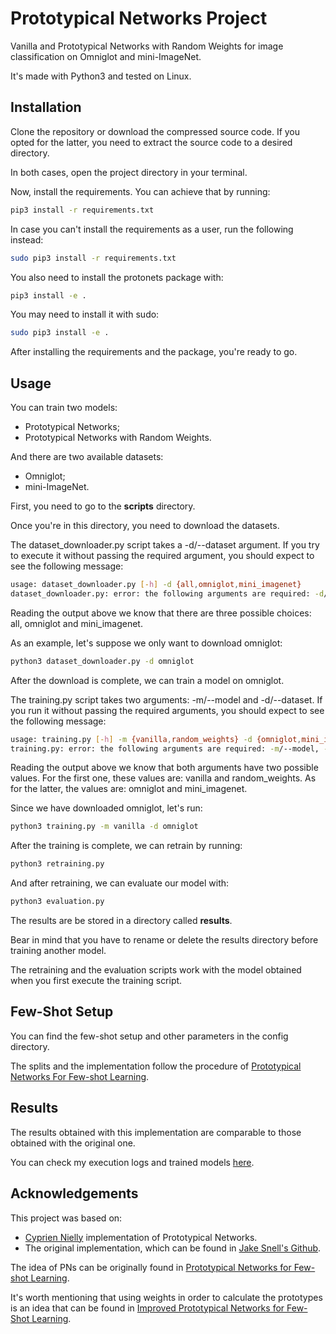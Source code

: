 # Prototypical Networks Project

Vanilla and Prototypical Networks with Random Weights for image classification on Omniglot and mini-ImageNet.

It's made with Python3 and tested on Linux.

## Installation

Clone the repository or download the compressed source code. If you opted for the latter, you need to extract the source code to a desired directory.

In both cases, open the project directory in your terminal.

Now, install the requirements. You can achieve that by running:
```bash
pip3 install -r requirements.txt
```

In case you can't install the requirements as a user, run the following instead:
```bash
sudo pip3 install -r requirements.txt
```

You also need to install the protonets package with:
```bash
pip3 install -e .
```

You may need to install it with sudo:
```bash
sudo pip3 install -e .
```

After installing the requirements and the package, you're ready to go.

## Usage

You can train two models:
- Prototypical Networks;
- Prototypical Networks with Random Weights.

And there are two available datasets:
- Omniglot;
- mini-ImageNet.

First, you need to go to the __scripts__ directory.

Once you're in this directory, you need to download the datasets.

The dataset_downloader.py script takes a -d/--dataset argument. If you try to execute it without passing the required argument, you should expect to see the following message:
```bash
usage: dataset_downloader.py [-h] -d {all,omniglot,mini_imagenet}
dataset_downloader.py: error: the following arguments are required: -d/--dataset
```

Reading the output above we know that there are three possible choices: all, omniglot and mini_imagenet.

As an example, let's suppose we only want to download omniglot:
```bash
python3 dataset_downloader.py -d omniglot
```

After the download is complete, we can train a model on omniglot.

The training.py script takes two arguments: -m/--model and -d/--dataset. If you run it without passing the required arguments, you should expect to see the following message:
```bash
usage: training.py [-h] -m {vanilla,random_weights} -d {omniglot,mini_imagenet}
training.py: error: the following arguments are required: -m/--model, -d/--dataset
```

Reading the output above we know that both arguments have two possible values. For the first one, these values are: vanilla and random_weights. As for the latter, the values are: omniglot and mini_imagenet.

Since we have downloaded omniglot, let's run:
```bash
python3 training.py -m vanilla -d omniglot
```

After the training is complete, we can retrain by running:
```bash
python3 retraining.py
```

And after retraining, we can evaluate our model with:
```bash
python3 evaluation.py
```

The results are be stored in a directory called __results__.

Bear in mind that you have to rename or delete the results directory before training another model.

The retraining and the evaluation scripts work with the model obtained when you first execute the training script.

## Few-Shot Setup

You can find the few-shot setup and other parameters in the config directory.

The splits and the implementation follow the procedure of [Prototypical Networks For Few-shot Learning](https://arxiv.org/abs/1703.05175).

## Results

The results obtained with this implementation are comparable to those obtained with the original one.

You can check my execution logs and trained models [here](https://drive.google.com/drive/folders/1O4RR72X0fOBeNdC-g23IwQSri4O1Sm87?usp=sharing).

## Acknowledgements

This project was based on:
- [Cyprien Nielly](https://github.com/cnielly/prototypical-networks-omniglot) implementation of Prototypical Networks.
- The original implementation, which can be found in [Jake Snell's Github](https://github.com/jakesnell/prototypical-networks).

The idea of PNs can be originally found in [Prototypical Networks for Few-shot Learning](https://arxiv.org/abs/1703.05175).

It's worth mentioning that using weights in order to calculate the prototypes is an idea that can be found in [Improved Prototypical Networks for Few-Shot Learning](https://www.sciencedirect.com/science/article/abs/pii/S0167865520302610).
